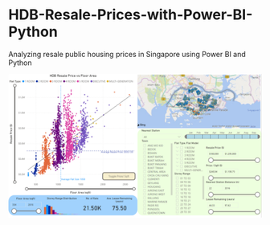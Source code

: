 # HDB-Resale-Prices-with-Power-BI-Python
Analyzing resale public housing prices in Singapore using Power BI and Python

![Dashboard Data Explorer](https://github.com/sjdude/HDB-Resale-Prices-with-Power-BI-Python/blob/67070e06e9356379c4e5cdbd3b2175cfc0426c04/images/Dashboard%20Data%20Explorer.png)
